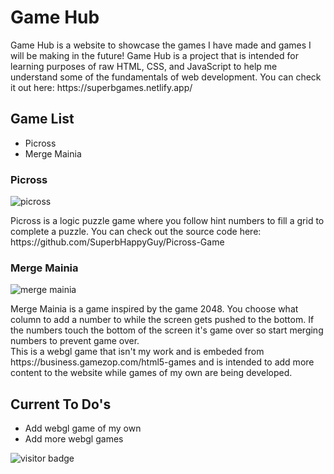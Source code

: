 # Game Hub
<p>Game Hub is a website to showcase the games I have made and games I will be making in the future! Game Hub is a project that is intended for learning purposes of raw HTML, CSS, and JavaScript to help me understand some of the fundamentals of web development. You can check it out here: https://superbgames.netlify.app/</p>

## Game List
<ul>
  <li>Picross</li>
  <li>Merge Mainia</li>
</ul>

### Picross
![picross](https://user-images.githubusercontent.com/29354749/229246680-09f4bb09-83c9-4641-8991-adc1c2587cc3.jpg)

<p>Picross is a logic puzzle game where you follow hint numbers to fill a grid to complete a puzzle. You can check out the source code here: https://github.com/SuperbHappyGuy/Picross-Game</p>

### Merge Mainia
![merge mainia](https://user-images.githubusercontent.com/29354749/229246683-a3e72625-8444-4e29-86d7-b53444dbf50e.jpg)

<p>Merge Mainia is a game inspired by the game 2048. You choose what column to add a number to while the screen gets pushed to the bottom. If the numbers touch the bottom of the screen it's game over so start merging numbers to prevent game over. <br> This is a webgl game that isn't my work and is embeded from https://business.gamezop.com/html5-games and is intended to add more content to the website while games of my own are being developed.</p>

## Current To Do's
<ul>
  <li>Add webgl game of my own</li>
  <li>Add more webgl games</li>
</ul>

![visitor badge](https://visitor-badge.glitch.me/badge?page_id=SuperbHappyGuy.visitor-badge)

